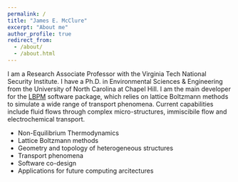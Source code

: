 ```yaml
---
permalink: /
title: "James E. McClure"
excerpt: "About me"
author_profile: true
redirect_from: 
  - /about/
  - /about.html
---
```


I am a Research Associate Professor with the Virginia Tech National Security Institute. I have a Ph.D. in Environmental Sciences & Engineering from the University of North Carolina at Chapel Hill. I am the main developer for the [LBPM](https://lbpm-sim.org/) software package, which relies on lattice Boltzmann methods to simulate a wide range of transport phenomena. Current capabilities include fluid flows through complex micro-structures, immiscibile flow and electrochemical transport. 

 * Non-Equilibrium Thermodynamics
 * Lattice Boltzmann methods
 * Geometry and topology of heterogeneous structures
 * Transport phenomena
 * Software co-design
 * Applications for future computing arcitectures

